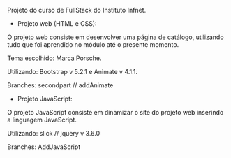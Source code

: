 Projeto do curso de FullStack do Instituto Infnet.

- Projeto web (HTML e CSS):

O projeto web consiste em desenvolver uma página de catálogo, utilizando tudo que foi aprendido no módulo até o presente momento.

Tema escolhido: Marca Porsche.

Utilizando: Bootstrap v 5.2.1 e Animate v 4.1.1.

Branches:
      secondpart // addAnimate


- Projeto JavaScript:

O projeto JavaScript consiste em dinamizar o site do projeto web inserindo a linguagem JavaScript.

Utilizando: slick // jquery v 3.6.0

Branches:
      AddJavaScript

